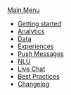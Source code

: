 ### 
[Main Menu](/)
- [Getting started]()
- [Analytics]()
- [Data]()
- [Experiences]()
- [Push Messages]()
- [NLU]()
- [Live Chat]()
- [Best Practices]()
- [Changelog]()
